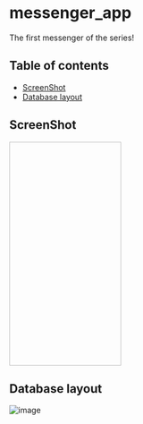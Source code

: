 # messenger_app
The first messenger of the series!

## Table of contents
* [ScreenShot](#technologies)
* [Database layout](#database-layout)

## ScreenShot
<img scr="https://github.com/flash159483/messenger_app/blob/main/picture/register_screen.png?raw=true" width="200" height="400"/>


## Database layout
![image](https://user-images.githubusercontent.com/123813671/222946482-1620d4c5-c1f1-484b-8f48-b74e84261ab4.png)

